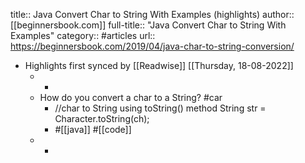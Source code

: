 title:: Java Convert Char to String With Examples (highlights)
author:: [[beginnersbook.com]]
full-title:: "Java Convert Char to String With Examples"
category:: #articles
url:: https://beginnersbook.com/2019/04/java-char-to-string-conversion/

- Highlights first synced by [[Readwise]] [[Thursday, 18-08-2022]]
	- -
	- How do you convert a char to a String? #car
		- //char to String using toString() method
		  	String str = Character.toString(ch);
		- #[[java]] #[[code]]
	- -